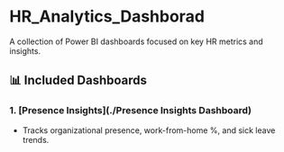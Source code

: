 # HR_Analytics_Dashborad
A collection of Power BI dashboards focused on key HR metrics and insights.

## 📊 Included Dashboards

### 1. [Presence Insights](./Presence Insights Dashboard)
- Tracks organizational presence, work-from-home %, and sick leave trends.
